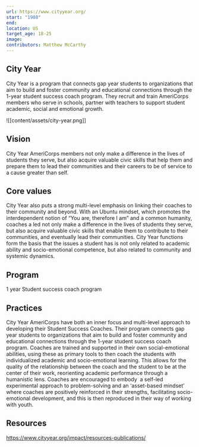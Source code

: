 ```yaml
---
url: https://www.cityyear.org/
start: "1988"
end: 
location: US
target_age: 18-25
image: 
contributors: Matthew McCarthy
---
```


## City Year 

City Year is a program that connects gap year students to organizations that aim to build and foster community and educational connections through the 1-year student success coach program. They recruit and train AmeriCorps members who serve in schools, partner with teachers to support student academic, social and emotional growth. 

![[content/assets/city-year.png]]

## Vision  

City Year AmeriCorps members not only make a difference in the lives of students they serve, but also acquire valuable civic skills that help them and prepare them to lead their communities and their careers to be of service to a cause greater than self.

## Core values 

City Year also puts a strong multi-level emphasis on linking their coaches to their community and beyond. With an Ubuntu mindset, which promotes the interdependent notion of “You are, therefore I am” and a common humanity, coaches a led not only make a difference in the lives of students they serve, but also acquire valuable civic skills that enable them to contribute to their communities, and eventually lead their communities. City Year functions form the basis that the issues a student has is not only related to academic ability and socio-emotional competence, but also related to community and systemic dynamics. 

## Program

1 year Student success coach program 

## Practices 

City Year AmeriCorps have both an inner focus and multi-level approach to developing their Student Success Coaches. Their program connects gap year students to organizations that aim to build and foster community and educational connections through the 1-year student success coach program. Coaches are trained and supported in their own social-emotional abilities, using these as primary tools to then coach the students with individualized academic and socio-emotional learning. This allows for the quality of the relationship between the coach and the student to be at the center of their work, reorienting academic performance through a humanistic lens. Coaches are encouraged to embody  a self-led experimental approach to problem-solving and an ‘asset-based mindset’ where coaches are positively reinforced in their strengths, facilitating socio-emotional development, and this is then reproduced in their way of working with youth.

## Resources 

https://www.cityyear.org/impact/resources-publications/